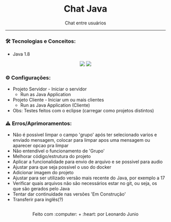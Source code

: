 <h1 align="center">Chat Java</h1>

<p align="center">Chat entre usuários</p>

<hr> 

### :hammer_and_wrench: Tecnologias e Conceitos:

* Java 1.8

<div align="center" style="display: inline_block">
	<img src="https://img.shields.io/static/v1?label=Java&message=v1.8&color=B07219&style=flat"/>
	<img src="https://img.shields.io/static/v1?label=license&message=MIT&color=green&style=flat"/>
</div>

### :gear: Configurações:

* Projeto Servidor - Iniciar o servidor 
	* Run as Java Application
* Projeto Cliente - Iniciar um ou mais clientes 
	* Run as Java Application (Cliente)
* Obs: Testes feitos com o eclipse (carregar como projetos distintos)

### :warning: Erros/Aprimoramentos:

* Não é possivel limpar o campo 'grupo' após ter selecionado varios e enviado mensagem, colocar para limpar apos uma mensagem ou aparecer opcao pra limpar
* Não entendivel o funcionamento de 'Grupo'
* Melhorar código/estrutura do projeto
* Aplicar a funcionalidade para envio de arquivo e se possivel para audio
* Ajustar para que seja possivel o uso do docker
* Adicionar imagem do projeto
* Ajustar para ser utilizado versão mais recente do Java, por exemplo a 17
* Verificar quais arquivos não são necessários estar no git, ou seja, os que são gerados pelo Java
* Tentar dar continuidade nas versões 'Em Construção'
* Transferir para inglês(?)

##

<div align="center">
	<p>Feito com :computer: + :heart: por Leonardo Junio</p>
</div>
